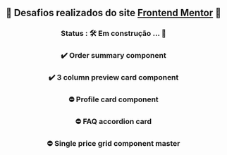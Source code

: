 <div align="center">
  <h2> 🔰 Desafios realizados do site <a href="https://www.frontendmentor.io/challenges" target="_blank" rel="external">Frontend Mentor</a> 🔰 
  <h3> Status : 🛠️ Em construção ... 🚧

  <h3> ✔️ Order summary component
  <h3> ✔️ 3 column preview card component
  <h3> ⛔ Profile card component
  <h3> ⛔ FAQ accordion card
  <h3> ⛔ Single price grid component master
</div>
